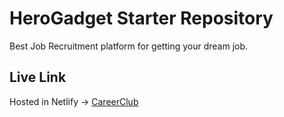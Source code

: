 # HeroGadget Starter Repository

Best Job Recruitment platform for getting your dream job.

## Live Link

Hosted in Netlify -> [CareerClub](https://herogadgets.netlify.app/)



